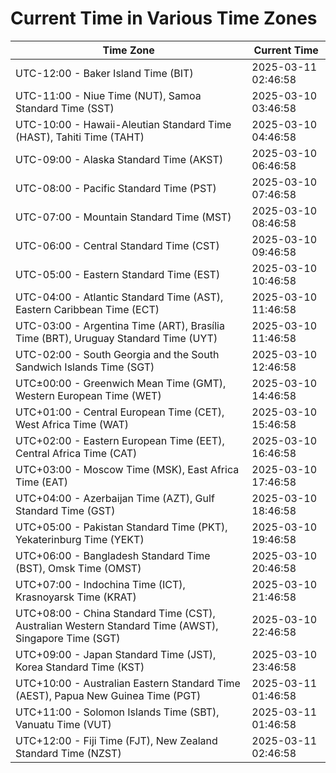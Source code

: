 # Current Time in Various Time Zones

| Time Zone | Current Time |
|-----------|--------------|
| UTC-12:00 - Baker Island Time (BIT) | 2025-03-11 02:46:58 |
| UTC-11:00 - Niue Time (NUT), Samoa Standard Time (SST) | 2025-03-10 03:46:58 |
| UTC-10:00 - Hawaii-Aleutian Standard Time (HAST), Tahiti Time (TAHT) | 2025-03-10 04:46:58 |
| UTC-09:00 - Alaska Standard Time (AKST) | 2025-03-10 06:46:58 |
| UTC-08:00 - Pacific Standard Time (PST) | 2025-03-10 07:46:58 |
| UTC-07:00 - Mountain Standard Time (MST) | 2025-03-10 08:46:58 |
| UTC-06:00 - Central Standard Time (CST) | 2025-03-10 09:46:58 |
| UTC-05:00 - Eastern Standard Time (EST) | 2025-03-10 10:46:58 |
| UTC-04:00 - Atlantic Standard Time (AST), Eastern Caribbean Time (ECT) | 2025-03-10 11:46:58 |
| UTC-03:00 - Argentina Time (ART), Brasília Time (BRT), Uruguay Standard Time (UYT) | 2025-03-10 11:46:58 |
| UTC-02:00 - South Georgia and the South Sandwich Islands Time (SGT) | 2025-03-10 12:46:58 |
| UTC±00:00 - Greenwich Mean Time (GMT), Western European Time (WET) | 2025-03-10 14:46:58 |
| UTC+01:00 - Central European Time (CET), West Africa Time (WAT) | 2025-03-10 15:46:58 |
| UTC+02:00 - Eastern European Time (EET), Central Africa Time (CAT) | 2025-03-10 16:46:58 |
| UTC+03:00 - Moscow Time (MSK), East Africa Time (EAT) | 2025-03-10 17:46:58 |
| UTC+04:00 - Azerbaijan Time (AZT), Gulf Standard Time (GST) | 2025-03-10 18:46:58 |
| UTC+05:00 - Pakistan Standard Time (PKT), Yekaterinburg Time (YEKT) | 2025-03-10 19:46:58 |
| UTC+06:00 - Bangladesh Standard Time (BST), Omsk Time (OMST) | 2025-03-10 20:46:58 |
| UTC+07:00 - Indochina Time (ICT), Krasnoyarsk Time (KRAT) | 2025-03-10 21:46:58 |
| UTC+08:00 - China Standard Time (CST), Australian Western Standard Time (AWST), Singapore Time (SGT) | 2025-03-10 22:46:58 |
| UTC+09:00 - Japan Standard Time (JST), Korea Standard Time (KST) | 2025-03-10 23:46:58 |
| UTC+10:00 - Australian Eastern Standard Time (AEST), Papua New Guinea Time (PGT) | 2025-03-11 01:46:58 |
| UTC+11:00 - Solomon Islands Time (SBT), Vanuatu Time (VUT) | 2025-03-11 01:46:58 |
| UTC+12:00 - Fiji Time (FJT), New Zealand Standard Time (NZST) | 2025-03-11 02:46:58 |
